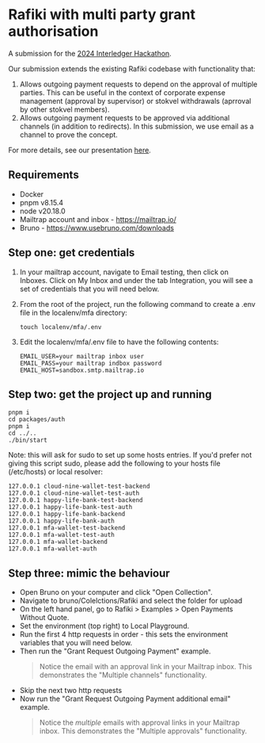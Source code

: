 # Rafiki with multi party grant authorisation

A submission for the [2024 Interledger Hackathon](https://interledger.org/summit/hackathon).

Our submission extends the existing Rafiki codebase with functionality that:
1. Allows outgoing payment requests to depend on the approval of multiple parties. This can be useful in the context of corporate expense management (approval by supervisor) or stokvel withdrawals (aprroval by other stokvel members).
2. Allows outgoing payment requests to be approved via additional channels (in addition to redirects). In this submission, we use email as a channel to prove the concept.

For more details, see our presentation [here](./ApproveMe.pdf).

## Requirements

- Docker
- pnpm v8.15.4
- node v20.18.0
- Mailtrap account and inbox - https://mailtrap.io/
- Bruno - https://www.usebruno.com/downloads

## Step one: get credentials

1. In your mailtrap account, navigate to Email testing, then click on Inboxes. Click on My Inbox and under the tab Integration, you will see a set of credentials that you will need below.

2. From the root of the project, run the following command to create a .env file in the localenv/mfa directory:

    ```
    touch localenv/mfa/.env
    ```

3. Edit the localenv/mfa/.env file to have the following contents:

    ```
    EMAIL_USER=your mailtrap inbox user
    EMAIL_PASS=your mailtrap indbox password
    EMAIL_HOST=sandbox.smtp.mailtrap.io
    ```

## Step two: get the project up and running

```
pnpm i
cd packages/auth
pnpm i
cd ../..
./bin/start
```

Note: this will ask for sudo to set up some hosts entries.
If you'd prefer not giving this script sudo, please add the following to your hosts file (/etc/hosts) or local resolver:

```
127.0.0.1 cloud-nine-wallet-test-backend
127.0.0.1 cloud-nine-wallet-test-auth
127.0.0.1 happy-life-bank-test-backend
127.0.0.1 happy-life-bank-test-auth
127.0.0.1 happy-life-bank-backend
127.0.0.1 happy-life-bank-auth
127.0.0.1 mfa-wallet-test-backend
127.0.0.1 mfa-wallet-test-auth
127.0.0.1 mfa-wallet-backend
127.0.0.1 mfa-wallet-auth
```

## Step three: mimic the behaviour

- Open Bruno on your computer and click "Open Collection".
- Navigate to bruno/Colelctions/Rafiki and select the folder for upload
- On the left hand panel, go to Rafiki > Examples > Open Payments Without Quote. 
- Set the environment (top right) to Local Playground.
- Run the first 4 http requests in order - this sets the environment variables that you will need below. 
- Then run the "Grant Request Outgoing Payment" example. 
    > Notice the email with an approval link in your Mailtrap inbox. 
    > This demonstrates the "Multiple channels" functionality.
- Skip the next two http requests
- Now run the "Grant Request Outgoing Payment additional email" example.
    >Notice the _multiple_ emails with approval links in your Mailtrap inbox. 
    > This demonstrates the "Multiple approvals" functionality.
